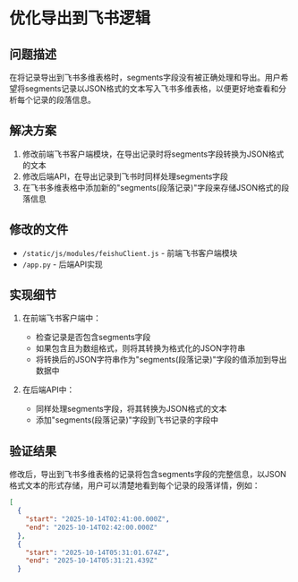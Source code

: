 # 优化导出到飞书逻辑

## 问题描述
在将记录导出到飞书多维表格时，segments字段没有被正确处理和导出。用户希望将segments记录以JSON格式的文本写入飞书多维表格，以便更好地查看和分析每个记录的段落信息。

## 解决方案
1. 修改前端飞书客户端模块，在导出记录时将segments字段转换为JSON格式的文本
2. 修改后端API，在导出记录到飞书时同样处理segments字段
3. 在飞书多维表格中添加新的"segments(段落记录)"字段来存储JSON格式的段落信息

## 修改的文件
- `/static/js/modules/feishuClient.js` - 前端飞书客户端模块
- `/app.py` - 后端API实现

## 实现细节
1. 在前端飞书客户端中：
   - 检查记录是否包含segments字段
   - 如果包含且为数组格式，则将其转换为格式化的JSON字符串
   - 将转换后的JSON字符串作为"segments(段落记录)"字段的值添加到导出数据中

2. 在后端API中：
   - 同样处理segments字段，将其转换为JSON格式的文本
   - 添加"segments(段落记录)"字段到飞书记录的字段中

## 验证结果
修改后，导出到飞书多维表格的记录将包含segments字段的完整信息，以JSON格式文本的形式存储，用户可以清楚地看到每个记录的段落详情，例如：
```json
[
  {
    "start": "2025-10-14T02:41:00.000Z",
    "end": "2025-10-14T02:42:00.000Z"
  },
  {
    "start": "2025-10-14T05:31:01.674Z",
    "end": "2025-10-14T05:31:21.439Z"
  }
```